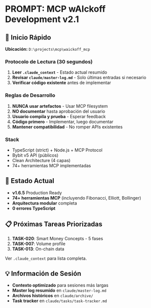 # PROMPT: MCP wAIckoff Development v2.1

## 🚀 Inicio Rápido
**Ubicación:** `D:\projects\mcp\waickoff_mcp`

### Protocolo de Lectura (30 segundos)
1. **Leer `.claude_context`** - Estado actual resumido
2. **Revisar `claude/master-log.md`** - Solo últimas entradas si necesario
3. **Verificar código existente** antes de implementar

### Reglas de Desarrollo
1. **NUNCA usar artefactos** - Usar MCP filesystem
2. **NO documentar** hasta aprobación del usuario
3. **Usuario compila y prueba** - Esperar feedback
4. **Código primero** - Implementar, luego documentar
5. **Mantener compatibilidad** - No romper APIs existentes

### Stack
- TypeScript (strict) + Node.js + MCP Protocol
- Bybit v5 API (públicos)
- Clean Architecture (4 capas)
- 74+ herramientas MCP implementadas


## 🎯 Estado Actual
- **v1.6.5** Production Ready
- **74+ herramientas MCP** (incluyendo Fibonacci, Elliott, Bollinger)
- **Arquitectura modular** completa
- **0 errores TypeScript**

## 📋 Próximas Tareas Priorizadas
1. **TASK-020**: Smart Money Concepts - 5 fases
2. **TASK-007**: Volume profile
4. **TASK-013**: On-chain data



Ver `.claude_context` para lista completa.

## 💡 Información de Sesión
- **Contexto optimizado** para sesiones más largas
- **Master log resumido** en `claude/master-log.md`
- **Archivos históricos** en `claude/archive/`
- **Task tracker** en `claude/tasks/task-tracker.md`

